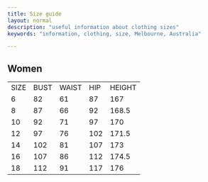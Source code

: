 ```yaml
---
title: Size guide
layout: normal
description: "useful information about clothing sizes"
keywords: "information, clothing, size, Melbourne, Australia"

---
```



<div class="container my-4">
<h2>Women</h2>
<table class="table">
<tr>
<td>SIZE</td>
<td>BUST</td>
<td>WAIST</td>
<td>HIP</td>
<td>HEIGHT</td>
</tr>
<tr>
<td>6</td>
<td>82</td>
<td>61</td>
<td>87</td>
<td>167</td>
</tr>
<tr>
<td>8</td>
<td>87</td>
<td>66</td>
<td>92</td>
<td>168.5</td>
</tr>
<tr>
<td>10</td>
<td>92</td>
<td>71</td>
<td>97</td>
<td>170</td>
</tr>
<tr>
<td>12</td>
<td>97</td>
<td>76</td>
<td>102</td>
<td>171.5</td>
</tr>
<tr>
<td>14</td>
<td>102</td>
<td>81</td>
<td>107</td>
<td>173</td>
</tr>
<tr>
<td>16</td>
<td>107</td>
<td>86</td>
<td>112</td>
<td>174.5</td>
</tr>
<tr>
<td>18</td>
<td>112</td>
<td>91</td>
<td>117</td>
<td>176</td>
</tr>
</table>
</div><!-- end container -->

